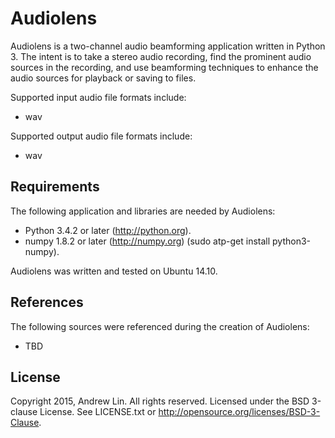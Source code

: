 # Audiolens
Audiolens is a two-channel audio beamforming application written in Python 3.
The intent is to take a stereo audio recording, find the prominent audio sources
in the recording, and use beamforming techniques to enhance the audio sources
for playback or saving to files.

Supported input audio file formats include:

* wav

Supported output audio file formats include:

* wav

## Requirements
The following application and libraries are needed by Audiolens:

* Python 3.4.2 or later (http://python.org).
* numpy 1.8.2 or later (http://numpy.org) (sudo atp-get install python3-numpy).

Audiolens was written and tested on Ubuntu 14.10.

## References
The following sources were referenced during the creation of Audiolens:

* TBD

## License
Copyright 2015, Andrew Lin.
All rights reserved.
Licensed under the BSD 3-clause License. See LICENSE.txt or
<http://opensource.org/licenses/BSD-3-Clause>.
